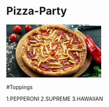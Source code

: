 # Pizza-Party

<img src="download.jpg" width=50% height=50% />

#Toppings

1.PEPPERONI
2.SUPREME
3.HAWAIIAN 

